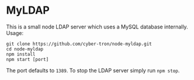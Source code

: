 # MyLDAP

This is a small node LDAP server which uses a MySQL database internally. Usage:

	git clone https://github.com/cyber-tron/node-myldap.git
	cd node-myldap
    npm install
    npm start [port]
    
The port defaults to `1389`. To stop the LDAP server simply run `npm stop`.